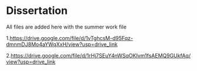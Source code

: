 # Dissertation
All files are added here with the summer work file

1.https://drive.google.com/file/d/1vTghcsM-d95Fqz-dmnmDJ8Mo4aYWqXxH/view?usp=drive_link 

2.https://drive.google.com/file/d/1rHj7SEuY4nWSqOKIvm1fsAEMQ9GUkfAq/view?usp=drive_link
